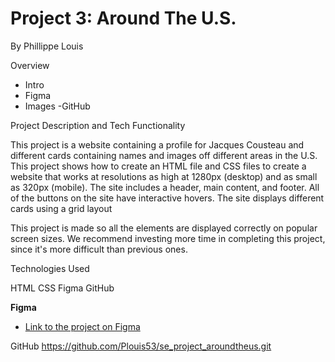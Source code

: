 # Project 3: Around The U.S.

By Phillippe Louis

Overview

- Intro
- Figma
- Images
  -GitHub

Project Description and Tech Functionality

This project is a website containing a profile for Jacques Cousteau and different cards containing names and images off different areas in the U.S. This project shows how to create an HTML file and CSS files to create a website that works at resolutions as high at 1280px (desktop) and as small as 320px (mobile). The site includes a header, main content, and footer. All of the buttons on the site have interactive hovers. The site displays different cards using a grid layout

This project is made so all the elements are displayed correctly on popular screen sizes. We recommend investing more time in completing this project, since it's more difficult than previous ones.

Technologies Used

HTML
CSS
Figma
GitHub

**Figma**

- [Link to the project on Figma](https://www.figma.com/file/ii4xxsJ0ghevUOcssTlHZv/Sprint-3%3A-Around-the-US?node-id=0%3A1)

GitHub
https://github.com/Plouis53/se_project_aroundtheus.git
